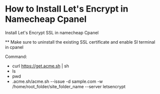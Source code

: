 # How to Install Let's Encrypt in Namecheap Cpanel
Install Let's Encrypt SSL in namecheap Cpanel

** Make sure to uninstall the existing SSL certificate and enable Sl terminal in cpanel

Command:
* curl https://get.acme.sh | sh
* ls 
* pwd
* .acme.sh/acme.sh --issue -d sample.com -w /home/root_folder/site_folder_name --server letsencrypt

